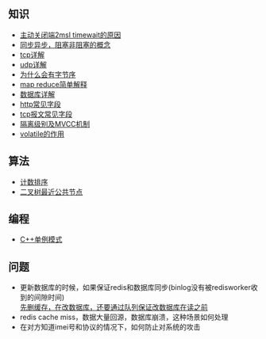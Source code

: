 ## 知识
- [主动关闭端2msl timewait的原因](https://blog.csdn.net/u011673554/article/details/48457561)
- [同步异步，阻塞非阻塞的概念](https://blog.csdn.net/z_ryan/article/details/80873449)
- [tcp详解](https://blog.csdn.net/dog250/article/details/6612496)
- [udp详解](http://blog.csdn.net/dog250/article/details/6896949)
- [为什么会有字节序](https://www.ruanyifeng.com/blog/2016/11/byte-order.html)
- [map reduce简单解释](https://blog.csdn.net/qq_35078688/article/details/83240661)
- [数据库详解](https://www.jianshu.com/p/d9389f27ca1a)
- [http常见字段](https://blog.csdn.net/ajdfhajdkfakr/article/details/78073580)
- [tcp报文常见字段](https://blog.csdn.net/jason_zjj/article/details/54563446)
- [隔离级别及MVCC机制](https://www.jianshu.com/p/563612576e6e)
- [volatile的作用](https://blog.csdn.net/haoren001/article/details/14606125)

## 算法
- [计数排序](https://www.runoob.com/w3cnote/counting-sort.html)
- [二叉树最近公共节点](https://blog.csdn.net/qq_28114615/article/details/85715017)

## 编程
- [C++单例模式](https://www.cnblogs.com/sunchaothu/p/10389842.html)


## 问题
- 更新数据库的时候，如果保证redis和数据库同步(binlog没有被redisworker收到的间隙时间)<br>
  [先删缓存，在改数据库，还要通过队列保证改数据库在读之前](https://blog.csdn.net/gly1256288307/article/details/88739612)
- redis cache miss，数据大量回源，数据库崩溃，这种场景如何处理
- 在对方知道imei号和协议的情况下，如何防止对系统的攻击
